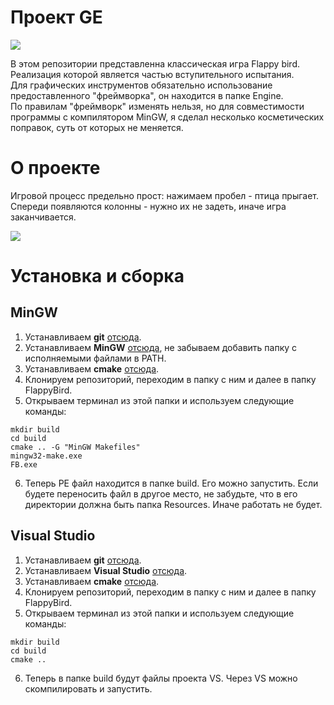 # Проект GE

<kbd> <img src="https://github.com/timattt/Project-GE/blob/master/About/Logo.png" /> </kbd>

В этом репозитории представленна классическая игра Flappy bird. Реализация которой является частью вступительного испытания.   
Для графических инструментов обязательно использование предоставленного "фреймворка", он находится в папке Engine.   
По правилам "фреймворк" изменять нельзя, но для совместимости программы с компилятором MinGW, я сделал несколько косметических поправок, суть от которых не меняется.   

# О проекте
Игровой процесс предельно прост: нажимаем пробел - птица прыгает. Спереди появляются колонны - нужно их не задеть, иначе игра заканчивается.

<kbd> <img src="https://github.com/timattt/Project-GE/blob/master/About/Screenshot.png" /> </kbd>

# Установка и сборка
## MinGW
1. Устанавливаем **git** [отсюда](https://git-scm.com/).
2. Устанавливаем **MinGW** [отсюда](https://sourceforge.net/projects/mingw/), не забываем добавить папку с исполняемыми файлами в PATH.
3. Устанавливаем **cmake** [отсюда](https://cmake.org/).
4. Клонируем репозиторий, переходим в папку с ним и далее в папку FlappyBird.
5. Открываем терминал из этой папки и используем следующие команды:
```
mkdir build
cd build
cmake .. -G "MinGW Makefiles"
mingw32-make.exe
FB.exe
```
6. Теперь PE файл находится в папке build. Его можно запустить. Если будете переносить файл в другое место, не забудьте, что в его директории должна быть папка Resources. Иначе работать не будет.
## Visual Studio
1. Устанавливаем **git** [отсюда](https://git-scm.com/).
2. Устанавливаем **Visual Studio** [отсюда](https://visualstudio.microsoft.com/ru/).
3. Устанавливаем **cmake** [отсюда](https://cmake.org/).
4. Клонируем репозиторий, переходим в папку с ним и далее в папку FlappyBird.
5. Открываем терминал из этой папки и используем следующие команды:
```
mkdir build
cd build
cmake ..
```
6. Теперь в папке build будут файлы проекта VS. Через VS можно скомпилировать и запустить.
